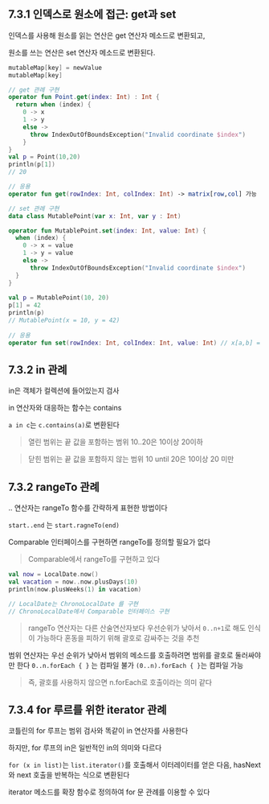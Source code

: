 ## 7.3.1 인덱스로 원소에 접근: get과 set

인덱스를 사용해 원소를 읽는 연산은 get 연산자 메소드로 변환되고,

원소를 쓰는 연산은 set 연산자 메소드로 변환된다.

```kotlin
mutableMap[key] = newValue
mutableMap[key]
```

```kotlin
// get 관례 구현
operator fun Point.get(index: Int) : Int {
  return when (index) {
    0 -> x
    1 -> y
    else ->
      throw IndexOutOfBoundsException("Invalid coordinate $index")
    }
}
val p = Point(10,20)
println(p[1])
// 20

// 응용
operator fun get(rowIndex: Int, colIndex: Int) -> matrix[row,col] 가능
```
```kotlin
// set 관례 구현
data class MutablePoint(var x: Int, var y : Int)

operator fun MutablePoint.set(index: Int, value: Int) {
  when (index) {
    0 -> x = value
    1 -> y = value
    else ->
      throw IndexOutOfBoundsException("Invalid coordinate $index")
  }
}
  
val p = MutablePoint(10, 20)
p[1] = 42
println(p)
// MutablePoint(x = 10, y = 42)
  
// 응용
operator fun set(rowIndex: Int, colIndex: Int, value: Int) // x[a,b] = c -> x.set(a, b, c)
```
  
## 7.3.2 in 관례

in은 객체가 컬렉션에 들어있는지 검사

in 연산자와 대응하는 함수는 contains

`a in c`는 `c.contains(a)`로 변환된다

> 열린 범위는 끝 값을 포함하는 범위
> 10..20은 10이상 20이하

> 닫힌 범위는 끝 값을 포함하지 않는 범위
> 10 until 20은 10이상 20 미만

## 7.3.2 rangeTo 관례

.. 연산자는 rangeTo 함수를 간략하게 표현한 방법이다

`start..end` 는 `start.ragneTo(end)`

Comparable 인터페이스를 구현하면 rangeTo를 정의할 필요가 없다
> Comparable에서 rangeTo를 구현하고 있다

```kotlin
val now = LocalDate.now()
val vacation = now..now.plusDays(10)
println(now.plusWeeks(1) in vacation)

// LocalDate는 ChronoLocalDate 를 구현
// ChronoLocalDate에서 Comparable 인터페이스 구현
```

> rangeTo 연산자는 다른 산술연산자보다 우선순위가 낮아서 `0..n+1`로 해도 인식이 가능하다
> 혼동을 피하기 위해 괄호로 감싸주는 것을 추천

범위 연산자는 우선 순위가 낮아서 범위의 메소드를 호출하려면 범위를 괄호로 둘러싸야만 한다
`0..n.forEach { }` 는 컴파일 불가
`(0..n).forEach { }`는 컴파일 가능
> 즉, 괄호를 사용하지 않으면 n.forEach로 호출이라는 의미 같다

## 7.3.4 for 루르를 위한 iterator 관례

코틀린의 for 루프는 범위 검사와 똑같이 in 연산자를 사용한다

하지만, for 루프의 in은 일반적인 in의 의미와 다르다

`for (x in list)`는 `list.iterator()`를 호출해서 이터레이터를 얻은 다음, hasNext와 next 호출을 반복하는 식으로 변환된다

iterator 메소드를 확장 함수로 정의하여 for 문 관례를 이용할 수 있다
